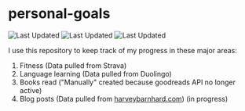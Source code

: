 # personal-goals
![Last Updated](https://img.shields.io/date/1611972230?color=FC4C02&label=Fitness%20Updated&logo=strava)
![Last Updated](https://img.shields.io/date/1611972230?color=7ac70c&label=Language%20Updated&logo=duolingo)
![Last Updated](https://img.shields.io/date/1611972230?color=e9e5cd&label=Books%20Updated&logo=goodreads)

I use this repository to keep track of my progress in these major areas:

1. Fitness (Data pulled from Strava)
2. Language learning (Data pulled from Duolingo)
3. Books read ("Manually" created because goodreads API no longer active)
4. Blog posts (Data pulled from [harveybarnhard.com](https://harveybarnhard.com)) (in progress)
